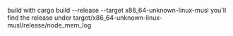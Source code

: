 build with cargo build --release --target x86_64-unknown-linux-musl
you'll find the release under target/x86_64-unknown-linux-musl/release/node_mem_log
